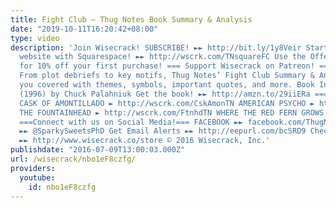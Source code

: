 ```yaml
---
title: Fight Club – Thug Notes Book Summary & Analysis
date: "2019-10-11T16:20:42+08:00"
type: video
description: 'Join Wisecrack! SUBSCRIBE! ►► http://bit.ly/1y8Veir Start building your
  website with Squarespace! ►► http://wscrk.com/TNsquareFC Use the Offer Code: THUGNOTES
  for 10% off your first purchase! === Support Wisecrack on Patreon! === http://wscrk.com/Wisecrackptrn
  From plot debriefs to key motifs, Thug Notes’ Fight Club Summary & Analysis has
  you covered with themes, symbols, important quotes, and more. Book Info: Fight Club
  (1996) by Chuck Palahniuk Get the book! ►► http://amzn.to/29iiERa ===More Episodes!===
  CASK OF AMONTILLADO ► http://wscrk.com/CskAmonTN AMERICAN PSYCHO ► http://wscrk.com/AmePsyTN
  THE FOUNTAINHEAD ► http://wscrk.com/FtnhdTN WHERE THE RED FERN GROWS ►http://wscrk.com/WtrfgTN
  ===Connect with us on Social Media!=== FACEBOOK ►► facebook.com/ThugNotes TWITTER
  ►► @SparkySweetsPhD Get Email Alerts ►► http://eepurl.com/bcSRD9 Check out our Merch!
  ►► http://www.wisecrack.co/store © 2016 Wisecrack, Inc.'
publishdate: "2016-07-09T13:00:03.000Z"
url: /wisecrack/nbo1eF8czfg/
providers:
  youtube:
    id: nbo1eF8czfg
---
```

